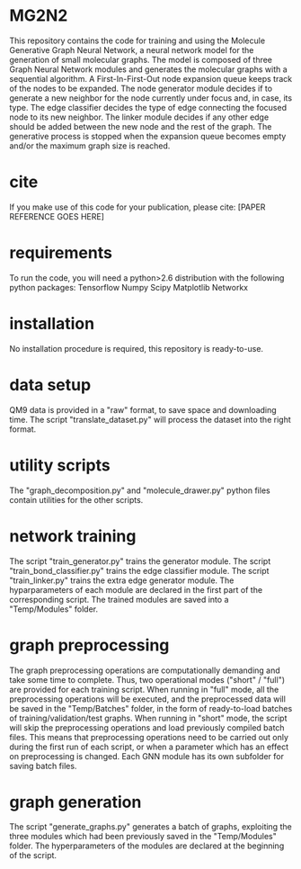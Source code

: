 # MG2N2
This repository contains the code for training and using the Molecule Generative Graph Neural Network, a neural network model for the generation of small molecular graphs.
The model is composed of three Graph Neural Network modules and generates the molecular graphs with a sequential algorithm.
A First-In-First-Out node expansion queue keeps track of the nodes to be expanded. 
The node generator module decides if to generate a new neighbor for the node currently under focus and, in case, its type.
The edge classifier decides the type of edge connecting the focused node to its new neighbor.
The linker module decides if any other edge should be added between the new node and the rest of the graph.
The generative process is stopped when the expansion queue becomes empty and/or the maximum graph size is reached. 

# cite
If you make use of this code for your publication, please cite:
[PAPER REFERENCE GOES HERE]

# requirements
To run the code, you will need a python>2.6 distribution with the following python packages:
Tensorflow
Numpy
Scipy
Matplotlib
Networkx

# installation
No installation procedure is required, this repository is ready-to-use.

# data setup
QM9 data is provided in a "raw" format, to save space and downloading time. The script "translate_dataset.py" will process the dataset into the right format.

# utility scripts
The "graph_decomposition.py" and "molecule_drawer.py" python files contain utilities for the other scripts.

# network training
The script "train_generator.py" trains the generator module.
The script "train_bond_classifier.py" trains the edge classifier module.
The script "train_linker.py" trains the extra edge generator module.
The hyparparameters of each module are declared in the first part of the corresponding script. The trained modules are saved into a "Temp/Modules" folder.

# graph preprocessing
The graph preprocessing operations are computationally demanding and take some time to complete. Thus, two operational modes ("short" / "full") are provided for each training script. When running in "full" mode, all the preprocessing operations will be executed, and the preprocessed data will be saved in the "Temp/Batches" folder, in the form of ready-to-load batches of training/validation/test graphs. When running in "short" mode, the script will skip the preprocessing operations and load previously compiled batch files. This means that preprocessing operations need to be carried out only during the first run of each script, or when a parameter which has an effect on preprocessing is changed. Each GNN module has its own subfolder for saving batch files.

# graph generation
The script "generate_graphs.py" generates a batch of graphs, exploiting the three modules which had been previously saved in the "Temp/Modules" folder.
The hyperparameters of the modules are declared at the beginning of the script.


